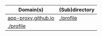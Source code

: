 | Domain(s) | (Sub)directory |
-|-
| <a href="https://app-proxy.github.io/.github/" target="_blank">app-proxy.github.io</a> | <a href="https://app-proxy.github.io/.github/profile" target="_blank">./profile</a> |
| <a href="https://app-proxy.cali.run/profile" target="_blank">./profile</a> |

